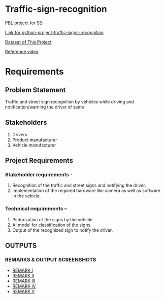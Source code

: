 # Traffic-sign-recognition
PBL project for SE:

[Link for python-project-traffic-signs-recognition](https://data-flair.training/blogs/python-project-traffic-signs-recognition/)

[Dataset of This Project](https://www.kaggle.com/datasets/meowmeowmeowmeowmeow/gtsrb-german-traffic-sign)

[Reference video](https://www.youtube.com/watch?v=qahpZkPlTRM)

# Requirements
## Problem Statement
Traffic and street sign recognition by vehicles while driving and notification/warning the driver of same

## Stakeholders
1)	Drivers
2)	Product manufacturer
3)	Vehicle manufacturer

## Project Requirements
### Stakeholder requirements -
1)	Recognition of the traffic and street signs and notifying the driver.
2)	Implementation of the required hardware like camera as well as software in the vehicle.
### Technical requirements –
1)	Picturization of the signs by the vehicle.
2)	AI model for classification of the signs.
3)	Output of the recognized sign to notify the driver.

## OUTPUTS
### REMARKS & OUTPUT SCREENSHOTS
* [REMARK I](outputs.md/#remark-1)
* [REMARK II](outputs.md/#remark-2)
* [REMARK III](outputs.md/#remark-3)
* [REMARK IV](outputs.md/#remark-4)
* [REMARK V](outputs.md/#remark-5)
